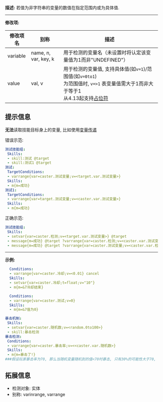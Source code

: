 **描述:** 若值为非字符串的变量的数值在指定范围内或为具体值.

---

**修改项:**

| 修改项名  | 别称           | 描述                      |
| --------- | -------------- | ------------------------- |
| variable | name, n, var, key, k | 用于检测的变量名（未设置时将认定该变量值为1而非"UNDEFINED"） |
| value | val, v | 用于检测的变量值, 支持具体值(如`v=1`)/范围值(如`v=0to1`)<br>为范围值时, `v=>1` 表变量值需大于1而非大于等于1<br>从4.13起支持[占位符](/技能/占位符) |

提示信息
----

**无法**读取技能目标身上的变量, 比如使用[变量传递](/技能/变量)  

错误示范:  
```yaml
测试技能组:
 Skills:
 - skill:测试 @target
 - skill:测试1 @target
测试:
 TargetConditions:
 - varrange{var=caster.测试变量;v=<target.var.测试变量>}
 Skills:
 - m{m=成功}
测试1:
 TargetConditions:
 - varrange{var=target.测试变量;v=<caster.var.测试变量>}
 Skills:
 - m{m=成功}
```

正确示范:  
```yaml
测试技能组:
 Skills:
 - setvar{var=caster.检测;v=<target.var.测试变量>} @target
 - message{m=成功} @target ?varrange{var=caster.检测;v=<caster.var.测试变量>}
 - message{m=成功} @target ?varrange{var=caster.测试变量;v=<caster.var.检测>}
```

---

**示例:**

```yaml
  Conditions:
  - varrange{var=caster.冷却;v=<0.01} cancel
  Skills:
  - setvar{var=caster.冷却;t=float;v="10"}
  - m{m=&7冷却结束}
```

```yaml
  Conditions:
  - varrange{var=caster.测试;v=0}
  Skills:
  - m{m=&7值为0}
```
```yaml
暴击机制:
 Skills:
 - setvar{var=caster.随机数;v=<random.0to100>}
 - skill:暴击检测
暴击检测:
 Conditions:
 - varrange{var=caster.暴击率;v=<<caster.var.随机数>}
 Skills:
 - m{m=暴击了!}
###假设玩家暴击率为70, 那么当随机变量随机到的值<70时暴击, 只有30%的可能性大于70, 也就是不暴击
```

拓展信息
---

- 检测对象: 实体
- 别称: varinrange, varrange